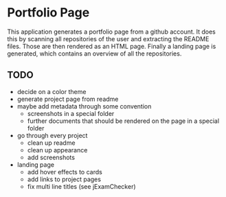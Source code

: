 # Portfolio Page

This application generates a portfolio page from a github account.
It does this by scanning all repositories of the user and extracting the README files.
Those are then rendered as an HTML page.
Finally a landing page is generated, which contains an overview of all the repositories.

## TODO

-   decide on a color theme
-   generate project page from readme
-   maybe add metadata through some convention
    -   screenshots in a special folder
    -   further documents that should be rendered on the page in a special folder
-   go through every project
    -   clean up readme
    -   clean up appearance
    -   add screenshots
-   landing page
    -   add hover effects to cards
    -   add links to project pages
    -   fix multi line titles (see jExamChecker)
